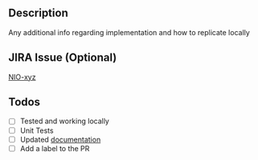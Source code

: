 ## Description
Any additional info regarding implementation and how to replicate locally

## JIRA Issue (Optional)
[NIO-xyz](https://neutralio.atlassian.net/browse/NIO-xyz)

## Todos
- [ ] Tested and working locally
- [ ] Unit Tests
- [ ] Updated [documentation](https://github.com/niolabs/docs)
- [ ] Add a label to the PR